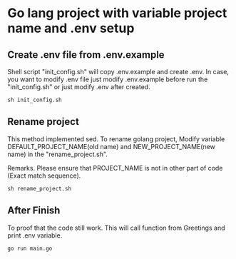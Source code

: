 # Go lang project with variable project name and .env setup

## Create .env file from .env.example
Shell script "init_config.sh" will copy .env.example and create .env. In case, you want to modify .env file just modify .env.example before run the "init_config.sh" or just modify .env after created.

```
sh init_config.sh
```

## Rename project
This method implemented sed. To rename golang project, Modify variable DEFAULT_PROJECT_NAME(old name) and NEW_PROJECT_NAME(new name) in the "rename_project.sh".

Remarks. Please ensure that PROJECT_NAME is not in other part of code (Exact match sequence).

```
sh rename_project.sh
```

## After Finish
To proof that the code still work. This will call function from Greetings and print .env variable.
```
go run main.go
```

